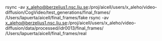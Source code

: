 rsync -av x_aleho@berzelius1.nsc.liu.se:/proj/aicell/users/x_aleho/video-diffusion/CogVideo/test_generations/final_frames/ /Users/lapuerta/aicell/final_frames/fake
rsync -av x_aleho@berzelius1.nsc.liu.se:/proj/aicell/users/x_aleho/video-diffusion/data/processed/idr0013/final_frames/ /Users/lapuerta/aicell/final_frames/real